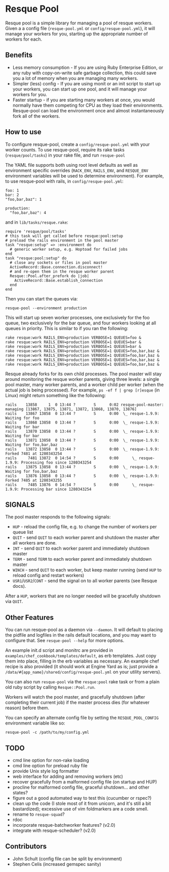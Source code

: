 Resque Pool
===========

Resque pool is a simple library for managing a pool of resque workers.  Given a
a config file (`resque-pool.yml` or `config/resque-pool.yml`), it will manage
your workers for you, starting up the appropriate number of workers for each.

Benefits
---------

* Less memory consumption - If you are using Ruby Enterprise Edition, or any
  ruby with copy-on-write safe garbage collection, this could save you a lot of
  memory when you are managing many workers.
* Simpler (less) config - If you are using monit or an init script to start up
  your workers, you can start up one pool, and it will manage your workers for
  you.
* Faster startup - if you are starting many workers at once, you would normally
  have them competing for CPU as they load their environments.  Resque-pool can
  load the environment once and almost instantaneously fork all of the workers.

How to use
-----------

To configure resque-pool, create a `config/resque-pool.yml` with your worker
counts.  To use resque-pool, require its rake tasks (`resque/pool/tasks`) in
your rake file, and run `resque-pool`

The YAML file supports both using root level defaults as well as environment
specific overrides (`RACK_ENV`, `RAILS_ENV`, and `RESQUE_ENV` environment
variables will be used to determine environment).  For example, to use
resque-pool with rails, in `config/resque-pool.yml`:

    foo: 1
    bar: 2
    "foo,bar,baz": 1

    production:
      "foo,bar,baz": 4

and in `lib/tasks/resque.rake`:

    require 'resque/pool/tasks'
    # this task will get called before resque:pool:setup
    # preload the rails environment in the pool master
    task "resque:setup" => :environment do
      # generic worker setup, e.g. Hoptoad for failed jobs
    end
    task "resque:pool:setup" do
      # close any sockets or files in pool master
      ActiveRecord::Base.connection.disconnect!
      # and re-open them in the resque worker parent
      Resque::Pool.after_prefork do |job|
        ActiveRecord::Base.establish_connection
      end
    end

Then you can start the queues via:

    resque-pool --environment production

This will start up seven worker processes, one exclusively for the foo queue,
two exclusively for the bar queue, and four workers looking at all queues in
priority.  This is similar to if you ran the following:

    rake resque:work RAILS_ENV=production VERBOSE=1 QUEUES=foo &
    rake resque:work RAILS_ENV=production VERBOSE=1 QUEUES=bar &
    rake resque:work RAILS_ENV=production VERBOSE=1 QUEUES=bar &
    rake resque:work RAILS_ENV=production VERBOSE=1 QUEUES=foo,bar,baz &
    rake resque:work RAILS_ENV=production VERBOSE=1 QUEUES=foo,bar,baz &
    rake resque:work RAILS_ENV=production VERBOSE=1 QUEUES=foo,bar,baz &
    rake resque:work RAILS_ENV=production VERBOSE=1 QUEUES=foo,bar,baz &

Resque already forks for its own child processes.  The pool master will stay
around monitoring the resque worker parents, giving three levels: a single pool
master, many worker parents, and a worker child per worker (when the actual job
is being processed).  For example, `ps -ef f | grep [r]esque` (in Linux) might
return something like the following:

    rails    13858     1  0 13:44 ?        S      0:02 resque-pool-master: managing [13867, 13875, 13871, 13872, 13868, 13870, 13876]
    rails    13867 13858  0 13:44 ?        S      0:00  \_ resque-1.9.9: Waiting for foo
    rails    13868 13858  0 13:44 ?        S      0:00  \_ resque-1.9.9: Waiting for bar
    rails    13870 13858  0 13:44 ?        S      0:00  \_ resque-1.9.9: Waiting for bar
    rails    13871 13858  0 13:44 ?        S      0:00  \_ resque-1.9.9: Waiting for foo,bar,baz
    rails    13872 13858  0 13:44 ?        S      0:00  \_ resque-1.9.9: Forked 7481 at 1280343254
    rails     7481 13872  0 14:54 ?        S      0:00      \_ resque-1.9.9: Processing foo since 1280343254
    rails    13875 13858  0 13:44 ?        S      0:00  \_ resque-1.9.9: Waiting for foo,bar,baz
    rails    13876 13858  0 13:44 ?        S      0:00  \_ resque-1.9.9: Forked 7485 at 1280343255
    rails     7485 13876  0 14:54 ?        S      0:00      \_ resque-1.9.9: Processing bar since 1280343254

SIGNALS
-------

The pool master responds to the following signals:

* `HUP`   - reload the config file, e.g. to change the number of workers per queue list
* `QUIT`  - send `QUIT` to each worker parent and shutdown the master after all workers are done.
* `INT`   - send `QUIT` to each worker parent and immediately shutdown master
* `TERM`  - send `TERM` to each worker parent and immediately shutdown master
* `WINCH` - send `QUIT` to each worker, but keep master running (send `HUP` to reload config and restart workers)
* `USR1`/`USR2`/`CONT` - send the signal on to all worker parents (see Resque docs).

After a `HUP`, workers that are no longer needed will be gracefully shutdown
via `QUIT`.

Other Features
--------------

You can run resque-pool as a daemon via `--daemon`.  It will default to placing
the pidfile and logfiles in the rails default locations, and you may want to
configure that.  See `resque-pool --help` for more options.

An example init.d script and monitrc are provided in
`examples/chef_cookbook/templates/default`, as erb templates.  Just copy them
into place, filling in the erb variables as necessary.  An example chef recipe
is also provided (it should work at Engine Yard as is; just provide a
`/data/#{app_name}/shared/config/resque-pool.yml` on your utility servers).

You can also run `resque-pool` via the `resque:pool` rake task or from a plain
old ruby script by calling `Resque::Pool.run`.

Workers will watch the pool master, and gracefully shutdown (after completing
their current job) if the master process dies (for whatever reason) before
them.

You can specify an alternate config file by setting the `RESQUE_POOL_CONFIG`
environment variable like so:

    resque-pool -c /path/to/my/config.yml

TODO
-----

* cmd line option for non-rake loading
* cmd line option for preload ruby file
* provide Unix style log formatter
* web interface for adding and removing workers (etc)
* recover gracefully from a malformed config file (on startup and HUP)
* procline for malformed config file, graceful shutdown... and other states?
* figure out a good automated way to test this (cucumber or rspec?)
* clean up the code (I stole most of it from unicorn, and it's still a bit
  bastardized); excessive use of vim foldmarkers are a code smell.
* rename to `resque-squad`?
* rdoc
* incorporate resque-batchworker features? (v2.0)
* integrate with resque-scheduler? (v2.0)

Contributors
-------------

* John Schult (config file can be split by environment)
* Stephen Celis (increased gemspec sanity)
